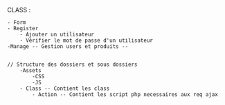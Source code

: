 CLASS :

	- Form 
	- Register
		- Ajouter un utilisateur
		- Vérifier le mot de passe d'un utilisateur
	-Manage -- Gestion users et produits --


	// Structure des dossiers et sous dossiers
		-Assets
			-CSS
			-JS
		- Class -- Contient les class
			- Action -- Contient les script php necessaires aux req ajax

